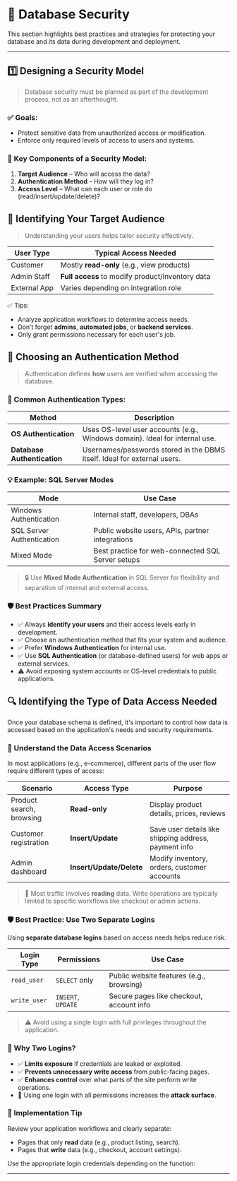 # 🔐 Database Security

This section highlights best practices and strategies for protecting your database and its data during development and deployment.

---

## 1️⃣ Designing a Security Model

> Database security must be planned as part of the development process, not as an afterthought.

### ✅ Goals:
- Protect sensitive data from unauthorized access or modification.
- Enforce only required levels of access to users and systems.

### 🔄 Key Components of a Security Model:
1. **Target Audience** – Who will access the data?
2. **Authentication Method** – How will they log in?
3. **Access Level** – What can each user or role do (read/insert/update/delete)?



## 👥 Identifying Your Target Audience

> Understanding your users helps tailor security effectively.

| User Type     | Typical Access Needed                             |
|---------------|----------------------------------------------------|
| Customer      | Mostly **read-only** (e.g., view products)         |
| Admin Staff   | **Full access** to modify product/inventory data   |
| External App  | Varies depending on integration role               |

✅ Tips:
- Analyze application workflows to determine access needs.
- Don’t forget **admins**, **automated jobs**, or **backend services**.
- Only grant permissions necessary for each user's job.



## 🔑 Choosing an Authentication Method

> Authentication defines **how** users are verified when accessing the database.

### 🔐 Common Authentication Types:

| Method                   | Description                                                                 |
|--------------------------|-----------------------------------------------------------------------------|
| **OS Authentication**    | Uses OS-level user accounts (e.g., Windows domain). Ideal for internal use. |
| **Database Authentication** | Usernames/passwords stored in the DBMS itself. Ideal for external users.   |

### 💡 Example: SQL Server Modes

| Mode                     | Use Case                                            |
|--------------------------|-----------------------------------------------------|
| Windows Authentication   | Internal staff, developers, DBAs                    |
| SQL Server Authentication| Public website users, APIs, partner integrations    |
| Mixed Mode               | Best practice for web-connected SQL Server setups   |

> 🔒 Use **Mixed Mode Authentication** in SQL Server for flexibility and separation of internal and external access.


### 🛡️ Best Practices Summary

- ✅ Always **identify your users** and their access levels early in development.
- ✅ Choose an authentication method that fits your system and audience.
- ✅ Prefer **Windows Authentication** for internal use.
- ✅ Use **SQL Authentication** (or database-defined users) for web apps or external services.
- ⚠️ Avoid exposing system accounts or OS-level credentials to public applications.


## 🔍 Identifying the Type of Data Access Needed

Once your database schema is defined, it's important to control how data is accessed based on the application's needs and security requirements.



### 🎯 Understand the Data Access Scenarios

In most applications (e.g., e-commerce), different parts of the user flow require different types of access:

| Scenario                     | Access Type        | Purpose                                                             |
|------------------------------|--------------------|----------------------------------------------------------------------|
| Product search, browsing     | **Read-only**       | Display product details, prices, reviews                            |
| Customer registration        | **Insert/Update**   | Save user details like shipping address, payment info               |
| Admin dashboard              | **Insert/Update/Delete** | Modify inventory, orders, customer accounts                    |

> 🧠 Most traffic involves **reading** data. Write operations are typically limited to specific workflows like checkout or admin actions.



### 🛡️ Best Practice: Use Two Separate Logins

Using **separate database logins** based on access needs helps reduce risk.

| Login Type       | Permissions           | Use Case                                 |
|------------------|-----------------------|-------------------------------------------|
| `read_user`      | `SELECT` only         | Public website features (e.g., browsing)  |
| `write_user`     | `INSERT`, `UPDATE`    | Secure pages like checkout, account info  |

> ⚠️ Avoid using a single login with full privileges throughout the application.



### 🧩 Why Two Logins?

- ✅ **Limits exposure** if credentials are leaked or exploited.
- ✅ **Prevents unnecessary write access** from public-facing pages.
- ✅ **Enhances control** over what parts of the site perform write operations.
- 🚫 Using one login with all permissions increases the **attack surface**.



### 🔧 Implementation Tip

Review your application workflows and clearly separate:
- Pages that only **read** data (e.g., product listing, search).
- Pages that **write** data (e.g., checkout, account settings).

Use the appropriate login credentials depending on the function:

---